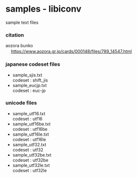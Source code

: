 samples - libiconv
===============

sample text files <br/>

### citation
aozora bunko <br/> 　
https://www.aozora.gr.jp/cards/000148/files/789_14547.html

### japanese  codeset files
- sample_sjis.txt <br/>
codeset : shift_jis <br/>
- sample_eucjp.txt <br/>
codeset : euc-jp <br/>

### unicode files
- sample_utf16.txt <br/>
codeset : utf16 <br/>
- sample_utf16be.txt <br/>
codeset : utf16be <br/>
- sample_utf16le.txt <br/>
codeset : utf16le <br/>
- sample_utf32.txt <br/>
codeset : utf32 <br/>
- sample_utf32be.txt <br/>
codeset : utf32be <br/>
- sample_utf32le.txt <br/>
codeset : utf32le <br/>
